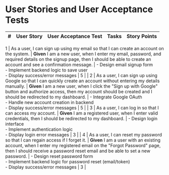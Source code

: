 # User Stories and User Acceptance Tests

| # | User Story | User Acceptance Test | Tasks | Story Points |
|---|------------|---------------------|-------|--------------|

 1 | As a user, I can sign up using my email so that I can create an account on the system. | **Given** I am a new user, when I enter my email, password, and required details on the signup page, then I should be able to create an account and see a confirmation message. | - Design email signup form<br>- Implement backend logic to save user<br>- Display success/error messages | 5 |
| 2 | As a user, I can sign up using Google so that I can quickly create an account without entering my details manually. | **Given** I am a new user, when I click the "Sign up with Google" button and authorize access, then my account should be created and I should be redirected to my dashboard. | - Integrate Google OAuth<br>- Handle new account creation in backend<br>- Display success/error messages | 5 |
| 3 | As a user, I can log in so that I can access my account. | **Given** I am a registered user, when I enter valid credentials, then I should be redirected to my dashboard. | - Design login interface<br>- Implement authentication logic<br>- Display login error messages | 3 |
| 4 | As a user, I can reset my password so that I can regain access if I forget it. | **Given** I am a user with an existing account, when I enter my registered email on the "Forgot Password" page, then I should receive a password reset email and be able to set a new password. | - Design reset password form<br>- Implement backend logic for password reset (email/token)<br>- Display success/error messages | 3 |